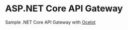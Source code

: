 # ASP.NET Core API Gateway
Sample .NET Core API Gateway with [Ocelot](http://ocelot.readthedocs.io)

